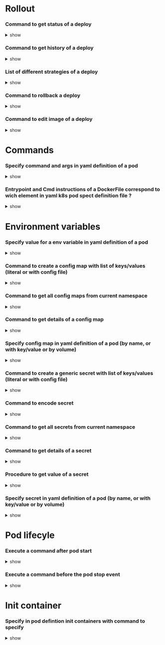 # Rollout

### Command to get status of a deploy

<details>
<summary>show</summary>
<p>

`kubectl rollout status mydeploy`

</p>
</details>

### Command to get history of a deploy

<details>
<summary>show</summary>
<p>

`kubectl rollout history mydeploy`

</p>
</details>

### List of different strategies of a deploy

<details>
<summary>show</summary>
<p>

Recereate : Kill them all pods then recreate
Rolling update : Update pod on by one (default strategy)

</p>
</details>

### Command to rollback a deploy

<details>
<summary>show</summary>
<p>

`kubectl rollout undo mydeploy`

</p>
</details>

### Command to edit image of a deploy

<details>
<summary>show</summary>
<p>

`kubectl set image --help`

</p>
</details>

  
# Commands

### Specify command and args in yaml definition of a pod

<details>
<summary>show</summary>
<p>

In the definition of the pod/spec/containers/name add :

```yaml
command: ["sleep"]
args: ["myarg"]
```

</p>
</details>

### Entrypoint and Cmd instructions of a DockerFile correspond to wich element in yaml k8s pod spect definition file ?

<details>
<summary>show</summary>
<p>

EntryPoint DockerFile instruction correspond to command and CMD DockerFile instruction  correspond to args.

</p>
</details>


# Environment variables

### Specify value for a env variable in yaml definition of a pod

<details>
<summary>show</summary>
<p>

```yaml
env:
  - name: ENV1
    value: MYVALUE
  ...
```

</p>
</details>

### Command to create a config map  with list of keys/values (literal or with config file)

<details>
<summary>show</summary>
<p>

`kubectl create configmap myconfig --from-literal=KEY1=VALUE1 --from-literal=KEY2=VALUE2 etc...`

OR

`kubectl create configmap myconfig --from-file=myconfig.properties`

</p>
</details>

### Command to get all config maps from current namespace

<details>
<summary>show</summary>
<p>

`kubectl get configmaps`

</p>
</details>

### Command to get details of a config map

<details>
<summary>show</summary>
<p>

`kubectl describe configmap myconfig`

</p>
</details>

### Specify config map in yaml definition of a pod (by name, or with key/value or by volume)

<details>
<summary>show</summary>
<p>

In the definition of the pod/spec/containers/name add

```yaml
envFrom:
  - configMapRef:
      name: myconfig
  ...
```

OR

```yaml
envFrom:
  - configMapKeyRef:
    name: myconfig
    key: KEY1
      ...
```

OR by volumes

```yaml
volumes: 
- name: myconfig-volume
  configMap:
    name: myconfig
```

</p>
</details>

### Command to create a generic secret  with list of keys/values (literal or with config file)

<details>
<summary>show</summary>
<p>

`kubectl create secret generic mysecret --from-literal=KEY1=VALUE1  --from-literal=KEY2=VALUE2 ...`

OR

`kubectl create secret generic mysecret --from-file=secret.properties`

</p>
</details>

### Command to encode secret

<details>
<summary>show</summary>
<p>

`echo -n 'VALUE1' | base64`

</p>
</details>

### Command to get all secrets from current namespace

<details>
<summary>show</summary>
<p>

`kubectl get secrets`

</p>
</details>

### Command to get details of a secret

<details>
<summary>show</summary>
<p>

`kubectl describe secrets mysecrets`

</p>
</details>

### Procedure to get value of a secret

<details>
<summary>show</summary>
<p>

kubectl get secrets mysecrets -o yaml

Then : 

`echo -n 'bXlzcUe=' | base64 --decode`

</p>
</details>

### Specify secret in yaml definition of a pod (by name, or with key/value or by volume)

<details>
<summary>show</summary>
<p>

In the definition of the pod/spec/containers/name add

```yaml
envFrom:
  - secretRef:
      name: mysecrets
  ...
```

OR

```yaml
envFrom:
  - secretKeyRef:
    name: mysecrets
    key: KEY1
      ...
```

OR by volumes

```yaml
volumes: 
- name: myconfig-volume
  secret:
    name: mysecrets
```

</p>
</details>


# Pod lifecyle

### Execute a command after pod start

<details>
<summary>show</summary>
<p>

```yaml
spec:
  containers:
  - name: lifecycle-demo-container
    image: nginx
    lifecycle:
      postStart:
        exec:
          command: ["/bin/sh", "-c", "echo Hello from the postStart handler > /usr/share/message"]
```

</p>
</details>

### Execute a command before the pod stop event

<details>
<summary>show</summary>
<p>

```yaml
spec:
  containers:
  - name: lifecycle-demo-container
    image: nginx
    lifecycle:
      preStop:
        exec:
          command: ["/bin/sh","-c","nginx -s quit; while killall -0 nginx; do sleep 1; done"]
```

</p>
</details>


# Init container

### Specify in pod defintion  init containers with command to specify

<details>
<summary>show</summary>
<p>

In the pod definition : 

```yaml
spec:
   initContainers:
   - name: init-myservice
     image: busybox    
     command: ['sh', '-c', 'git clone ...; done;']
```


</p>
</details>
